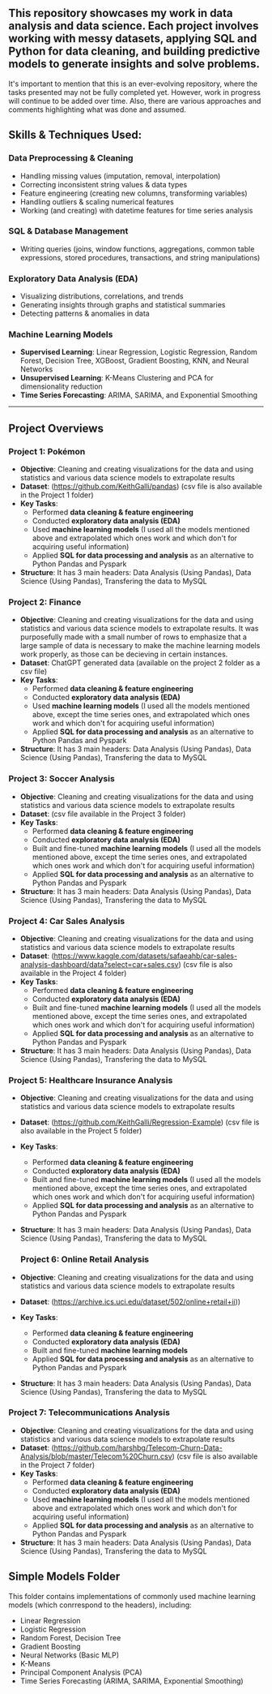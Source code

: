 This repository showcases my work in data analysis and data science. Each project involves working with messy datasets, applying SQL and Python for data cleaning, and building predictive models to generate insights and solve problems.
---

It's important to mention that this is an ever-evolving repository, where the tasks presented may not be fully completed yet. However, work in progress will continue to be added over time. 
Also, there are various approaches and comments highlighting what was done and assumed.

## Skills & Techniques Used:

### **Data Preprocessing & Cleaning**
- Handling missing values (imputation, removal, interpolation)  
- Correcting inconsistent string values & data types  
- Feature engineering (creating new columns, transforming variables)  
- Handling outliers & scaling numerical features  
- Working (and creating) with datetime features for time series analysis  

### **SQL & Database Management**
- Writing queries (joins, window functions, aggregations, common table expressions, stored procedures, transactions, and string manipulations) 

### **Exploratory Data Analysis (EDA)**
- Visualizing distributions, correlations, and trends  
- Generating insights through graphs and statistical summaries  
- Detecting patterns & anomalies in data  

### **Machine Learning Models**
- **Supervised Learning**: Linear Regression, Logistic Regression, Random Forest, Decision Tree, XGBoost, Gradient Boosting, KNN, and Neural Networks  
- **Unsupervised Learning**: K-Means Clustering and PCA for dimensionality reduction  
- **Time Series Forecasting**: ARIMA, SARIMA, and Exponential Smoothing 

---

##  Project Overviews

### **Project 1: Pokémon**
- **Objective**: Cleaning and creating visualizations for the data and using statistics and various data science models to extrapolate results
- **Dataset**: (https://github.com/KeithGalli/pandas) (csv file is also available in the Project 1 folder)
- **Key Tasks**: 
  - Performed **data cleaning & feature engineering**
  - Conducted **exploratory data analysis (EDA)**
  - Used **machine learning models** (I used all the models mentioned above and extrapolated which ones work and which don't for acquiring useful information)
  - Applied **SQL for data processing and analysis** as an alternative to Python Pandas and Pyspark
- **Structure**: It has 3 main headers: Data Analysis (Using Pandas), Data Science (Using Pandas), Transfering the data to MySQL


### **Project 2: Finance**
- **Objective**: Cleaning and creating visualizations for the data and using statistics and various data science models to extrapolate results. It was purposefully made with a small number of rows to emphasize that a large sample of data is necessary to make the machine learning models work properly, as those can be decieving in certain instances.
- **Dataset**: ChatGPT generated data (available on the project 2 folder as a csv file)
- **Key Tasks**: 
  - Performed **data cleaning & feature engineering**
  - Conducted **exploratory data analysis (EDA)**
  - Used **machine learning models** (I used all the models mentioned above, except the time series ones, and extrapolated which ones work and which don't for acquiring useful information)
  - Applied **SQL for data processing and analysis** as an alternative to Python Pandas and Pyspark
- **Structure**: It has 3 main headers: Data Analysis (Using Pandas), Data Science (Using Pandas), Transfering the data to MySQL


### **Project 3: Soccer Analysis**
- **Objective**: Cleaning and creating visualizations for the data and using statistics and various data science models to extrapolate results
- **Dataset**: (csv file available in the Project 3 folder)
- **Key Tasks**: 
  - Performed **data cleaning & feature engineering**
  - Conducted **exploratory data analysis (EDA)**
  - Built and fine-tuned **machine learning models** (I used all the models mentioned above, except the time series ones,  and extrapolated which ones work and which don't for acquiring useful information)
  - Applied **SQL for data processing and analysis** as an alternative to Python Pandas and Pyspark
- **Structure**: It has 3 main headers: Data Analysis (Using Pandas), Data Science (Using Pandas), Transfering the data to MySQL

### **Project 4: Car Sales Analysis**
- **Objective**: Cleaning and creating visualizations for the data and using statistics and various data science models to extrapolate results
- **Dataset**: (https://www.kaggle.com/datasets/safaeahb/car-sales-analysis-dashboard/data?select=car+sales.csv) (csv file is also available in the Project 4 folder)
- **Key Tasks**: 
  - Performed **data cleaning & feature engineering**
  - Conducted **exploratory data analysis (EDA)**
  - Built and fine-tuned **machine learning models** (I used all the models mentioned above, except the time series ones,  and extrapolated which ones work and which don't for acquiring useful information)
  - Applied **SQL for data processing and analysis** as an alternative to Python Pandas and Pyspark
- **Structure**: It has 3 main headers: Data Analysis (Using Pandas), Data Science (Using Pandas), Transfering the data to MySQL

### **Project 5: Healthcare Insurance Analysis**
- **Objective**: Cleaning and creating visualizations for the data and using statistics and various data science models to extrapolate results
- **Dataset**: (https://github.com/KeithGalli/Regression-Example) (csv file is also available in the Project 5 folder)
- **Key Tasks**: 
  - Performed **data cleaning & feature engineering**
  - Conducted **exploratory data analysis (EDA)**
  - Built and fine-tuned **machine learning models** (I used all the models mentioned above, except the time series ones,  and extrapolated which ones work and which don't for acquiring useful information)
  - Applied **SQL for data processing and analysis** as an alternative to Python Pandas and Pyspark
- **Structure**: It has 3 main headers: Data Analysis (Using Pandas), Data Science (Using Pandas), Transfering the data to MySQL

  ### **Project 6: Online Retail Analysis**
- **Objective**: Cleaning and creating visualizations for the data and using statistics and various data science models to extrapolate results
- **Dataset**: (https://archive.ics.uci.edu/dataset/502/online+retail+ii))
- **Key Tasks**: 
  - Performed **data cleaning & feature engineering**
  - Conducted **exploratory data analysis (EDA)**
  - Built and fine-tuned **machine learning models** 
  - Applied **SQL for data processing and analysis** as an alternative to Python Pandas and Pyspark
- **Structure**: It has 3 main headers: Data Analysis (Using Pandas), Data Science (Using Pandas), Transfering the data to MySQL

### **Project 7: Telecommunications Analysis**
- **Objective**: Cleaning and creating visualizations for the data and using statistics and various data science models to extrapolate results
- **Dataset**: (https://github.com/harshbg/Telecom-Churn-Data-Analysis/blob/master/Telecom%20Churn.csv) (csv file is also available in the Project 7 folder)
- **Key Tasks**: 
  - Performed **data cleaning & feature engineering**
  - Conducted **exploratory data analysis (EDA)**
  - Used **machine learning models** (I used all the models mentioned above and extrapolated which ones work and which don't for acquiring useful information)
  - Applied **SQL for data processing and analysis** as an alternative to Python Pandas and Pyspark
- **Structure**: It has 3 main headers: Data Analysis (Using Pandas), Data Science (Using Pandas), Transfering the data to MySQL


## Simple Models Folder
This folder contains implementations of commonly used machine learning models (which conrrespond to the headers), including:
- Linear Regression
- Logistic Regression
- Random Forest, Decision Tree
- Gradient Boosting
- Neural Networks (Basic MLP)
- K-Means
- Principal Component Analysis (PCA)
- Time Series Forecasting (ARIMA, SARIMA, Exponential Smoothing)
  

